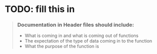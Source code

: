 # TODO: fill this in


> ### Documentation in Header files should include:
> - What is coming in and what is coming out of functions
> - The expectation of the type of data coming in to the function
> - What the purpose of the function is


